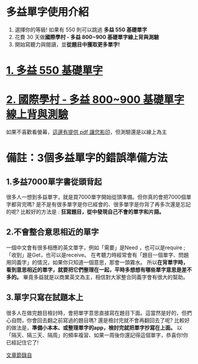 # 多益單字使用介紹

1. 選擇你的等級! 如果有 550 則可以跳過 **多益 550 基礎單字**
2. 花費 30 天做**國際學村 - 多益 800~900 基礎單字線上背與測驗**
3. 開始寫聽力與閱讀，並**從題目中獲取更多單字!**

# [1. 多益 550 基礎單字](Basic_New_Toeic_Vocabulary.pdf)

# [2. 國際學村 - 多益 800~900 基礎單字線上背與測驗](https://quizlet.com/G1-Pippen/folders/new-toeic800900/sets)

  如果不喜歡看螢幕，[這邊有提供 pdf 讓您影印](Day1-Day30)，但測驗還是以線上為主
  
# 備註：3個多益單字的錯誤準備方法

## 1.多益7000單字書從頭背起 

很多人一想到多益單字，就是買7000單字開始從頭準備。但你真的會把7000個單字都背完嗎? 是不是有很多單字是你已經會的、很多單字是你背了再多次還是忘記的呢?
比較好的方法是 : **狂寫題目，從中發現自己不會的單字和片語。**

## 2.不會整合意思相近的單字 

一個中文會有很多相應的英文單字，例如「需要」是Need ，也可以是require ;「收到」是Get，也可以是receive。
在考聽力時經常會有「題目一個單字、問題用同義字」的情況，如果你只知道一個意思，那會一頭霧水。
所以**在背單字時，看到意思相近的單字，就要把它們整理在一起，平時多想想有哪些單字意思是差不多的。**
畢竟多益就是以商業英文為主，相信對大家整合同義字會有很大的幫助。

## 3.單字只寫在試題本上 
很多人在做完題目檢討時，會把單字意思直接寫在題目下面。這當然是好的，但捫心自問，你會回去翻之前寫過的題目嗎? 還是檢討完就不會再翻回去了呢?
比較好的做法是，**準備小本本、或整理單字的app，檢討完就把單字抄寫在上面。**
以「隔天、隔三天、隔周」的頻率複習、如果一周後你還記得這個單字，恭喜你!你已經記住它了!

[文章節錄自](https://blog.amazingtalker.com/zh-tw/zh-eng/%E5%A4%9A%E7%9B%8A%E5%96%AE%E5%AD%97%E7%B8%BD%E6%95%B4%E7%90%86/10141/)
